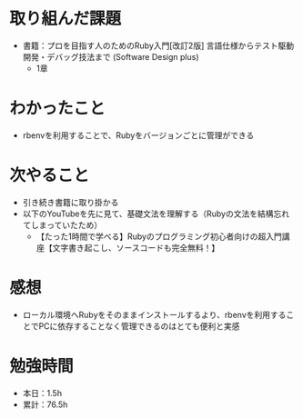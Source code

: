 # 取り組んだ課題
* 書籍：プロを目指す人のためのRuby入門[改訂2版] 言語仕様からテスト駆動開発・デバッグ技法まで (Software Design plus) 
  * 1章

# わかったこと
* rbenvを利用することで、Rubyをバージョンごとに管理ができる

# 次やること
* 引き続き書籍に取り掛かる
* 以下のYouTubeを先に見て、基礎文法を理解する（Rubyの文法を結構忘れてしまっていたため）
  * 【たった1時間で学べる】Rubyのプログラミング初心者向けの超入門講座【文字書き起こし、ソースコードも完全無料！】

# 感想
* ローカル環境へRubyをそのままインストールするより、rbenvを利用することでPCに依存することなく管理できるのはとても便利と実感

# 勉強時間
* 本日：1.5h
* 累計：76.5h
